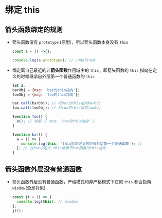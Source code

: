 # 绑定 this

## 箭头函数绑定的规则

  - 箭头函数没有 `prototype` (原型)，所以箭头函数本身没有 `this`

    ```javascript
    const a = () =>{};

    console.log(a.prototype); // undefined
    ```

  - 绑定离自己最近的非**箭头函数**作用域中的 `this`，即箭头函数的 `this` 指向在定义的时候继承自外层第一个普通函数的 `this`

    ```javascript
    let a,
    barObj = {msg: 'bar的this指向'};
    fooObj = {msg: 'foo的this指向'};

    bar.call(barObj); // 将bar的this指向barObj
    foo.call(fooObj); // 将foo的this指向fooObj

    function foo() {
      a(); // 结果：{ msg: 'bar的this指向' }
    }

    function bar() {
      a = () => {
        console.log(this, 'this指向定义的时候外层第一个普通函数'); //
      }; // 在bar中定义 this继承于bar函数的this指向
    }
    ```

## 箭头函数外层没有普通函数

  - 箭头函数外层没有普通函数，严格模式和非严格模式下它的 `this` 都会指向 `window`(全局对象)

    ```javascript
    const jt = () => {
      console.log(this); // window
    };
    jt();
    ```
